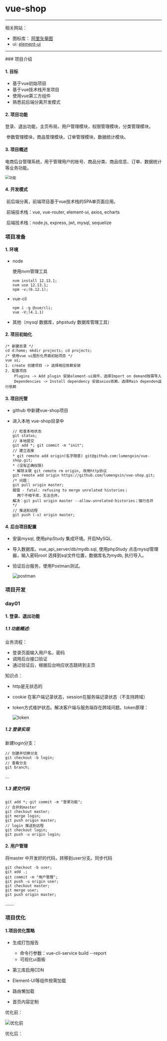 # vue-shop

<hr />
相关网站：

- 图标库： [阿里矢量图](https://www.iconfont.cn/manage/index?manage_type=myprojects&projectId=1563784)
- ui:  [element-ui](https://element.eleme.cn/#/zh-CN/component/form)

<hr />
### 项目介绍

#### 1. 目标

- 基于vue初始项目
- 基于vue技术栈开发项目
- 使用vue第三方组件
- 熟悉前后端分离开发模式

#### 2. 项目功能

​	登录、退出功能，主页布局，用户管理模块，权限管理模块，分类管理模块，

​	参数管理模块，商品管理模块，订单管理模块，数据统计模块。

####  3. 项目概述

​	电商后台管理系统，用于管理用户的账号、商品分类、商品信息、订单、数据统计等业务功能。

<img src=".\images\功能.png" alt="功能" style="zoom:80%;" />

#### 4. 开发模式

​	前后端分离，前端项目基于vue技术栈的SPA单页面应用。

​	前端技术栈：vue, vue-router, element-ui, axios, echarts

​	后端技术栈：node.js, express, jwt, mysql, sequelize

### 项目准备

#### 1. 环境

- node

  使用nvm管理工具

  ```
  nvm install 12.13.1;
  nvm use 12.13.1;
  npm -v;(6.12.1);
  ```

- vue-cli

  ```
  npm i -g @vue/cli;
  vue -V;(4.1.1)
  ```

- 其他（mysql 数据库，phpstudy 数据库管理工具）

#### 2. 项目初始化

```
/* 新建目录 */
cd d:home; mkdir projects; cd projects;
/* 使用vue ui图形化界面初始项目 */
vue ui;
1. create 创建项目 -> 选择相应依赖安装
2. 配置项目
	Plugins -> Add plugin 安装element-ui插件，选择Import on demand按需导入
	Dependencies -> Install dependency 安装axios依赖，选择Main dependen运行依赖
```

#### 3. 项目托管

- github 中新建vue-shop项目

- 进入本地 vue-shop目录中

  ```
  // 检查本地状态
  git status;
  // 本地提交
  git add *; git commit -m "init";
  // 建立连接
  * git remote add origin(名字随意) git@github.com:lumengxin/vue-shop.git;
  * (没有正确权限)
  * 解除关联 git remote rm origin, 改用http协议
  git remote add origin https://github.com/lumengxin/vue-shop.git;
  /* 问题：
  git pull origin master;
  报错 - fatal: refusing to merge unrelated histories；
  	两个不相干库，无法合并。
  解决：git pull origin master --allow-unrelated-histories；强行合并
  */
  // 推送到远程
  git push (-u) origin master;
  ```

#### 4. 后台项目配置

- 安装mysql, 使用phpStudy 集成环境。开启MySQL.

- 导入数据库。vue_api_server/db/mydb.sql, 使用phpStudy 点击mysql管理器，输入密码root 选择到sql文件位置，数据库名为mydb, 执行导入。

- 验证后台服务，使用Postman测试。

  <img src=".\images\postman.png" alt="postman" />



### 项目开发

### day01

#### 1. 登录、退出功能

<h5>1.1 功能概述: </h5>
业务流程：

- 登录页面输入用户名，密码
- 调用后台接口验证
- 通过验证后，根据后台响应状态跳转到主页

知识点：

- http是无状态的

- cookie 在客户端记录状态，session在服务端记录状态（不支持跨域）

- token方式维护状态。解决客户端与服务端存在跨域问题。token原理：

  ![token](.\images\token.png)

<h5>1.2 登录实现</h5>
新建login分支：

```
// 创建并切换分支
git checkout -b login;
// 查看分支
git branch;
```

...

##### 1.3 提交代码

```
git add *; git commit -m "登录功能";
// 合并到master
git checkout master;
git merge login;
git push origin master;
// login 推送到远程
git checkout login;
git push -u origin login;
```

#### 2. 用户管理

将master 中开发好的代码，转移到user分支。同步代码

```
git checkout -b user;
git add .;
git commit -m "用户管理";
git push -u origin user;
git checkout master;
git merge user;
git push origin master;
```

.......



### 项目优化

#### 1.项目优化策略

- 生成打包报告
  - 命令行参数：vue-cli-service build --report
  - 可视化ui面板

- 第三库启用CDN
- Element-UI等组件按需加载
- 路由懒加载
- 首页内容定制

优化前：

![优化前](.\images\优化前.png)

优化后：

